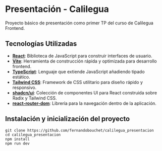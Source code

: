 # Presentación - Calilegua

Proyecto básico de presentación como primer TP del curso de Calilegua Frontend.

## Tecnologías Utilizadas

- **[React](https://reactjs.org/)**: Biblioteca de JavaScript para construir interfaces de usuario.
- **[Vite](https://vitejs.dev/)**: Herramienta de construcción rápida y optimizada para desarrollo frontend.
- **[TypeScript](https://www.typescriptlang.org/)**: Lenguaje que extiende JavaScript añadiendo tipado estático.
- **[Tailwind CSS](https://tailwindcss.com/)**: Framework de CSS utilitario para diseño rápido y responsivo.
- **[shadcn/ui](https://ui.shadcn.dev/)**: Colección de componentes UI para React construida sobre Radix y Tailwind CSS.
- **[react-router-dom](https://reactrouter.com/en/main)**: Librería para la navegación dentro de la aplicación.


## Instalación y inicialización del proyecto

```
git clone https://github.com/fernandobouchet/calilegua_presentacion
cd calilegua_presentacion
npm install
npm run dev
```

